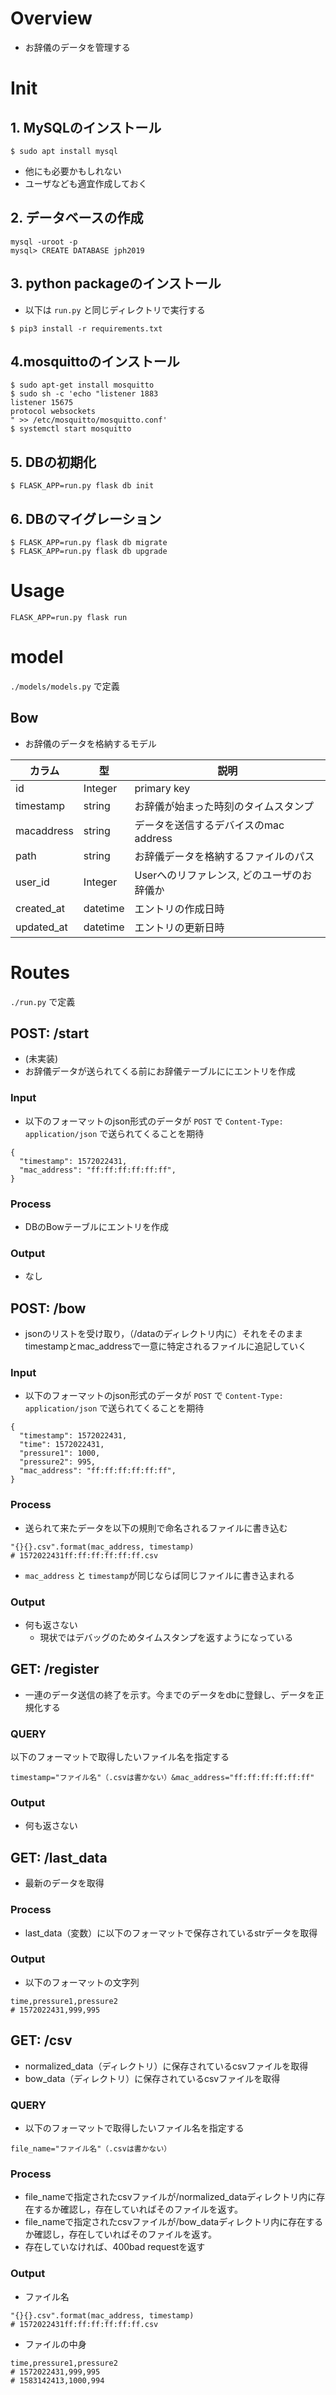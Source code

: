 # Overview
- お辞儀のデータを管理する

# Init
## 1. MySQLのインストール
```
$ sudo apt install mysql
```
- 他にも必要かもしれない
- ユーザなども適宜作成しておく

## 2. データベースの作成
```
mysql -uroot -p
mysql> CREATE DATABASE jph2019
```

## 3. python packageのインストール
- 以下は `run.py` と同じディレクトリで実行する
```
$ pip3 install -r requirements.txt
```

## 4.mosquittoのインストール
```
$ sudo apt-get install mosquitto
$ sudo sh -c 'echo "listener 1883
listener 15675
protocol websockets
" >> /etc/mosquitto/mosquitto.conf'
$ systemctl start mosquitto
```

## 5. DBの初期化
```
$ FLASK_APP=run.py flask db init
```

## 6. DBのマイグレーション
```
$ FLASK_APP=run.py flask db migrate
$ FLASK_APP=run.py flask db upgrade
```

# Usage
```
FLASK_APP=run.py flask run
```

# model
`./models/models.py` で定義
## Bow
- お辞儀のデータを格納するモデル

|カラム|型|説明|
|-|-|-|
|id|Integer|primary key|
|timestamp|string|お辞儀が始まった時刻のタイムスタンプ|
|macaddress|string|データを送信するデバイスのmac address|
|path|string|お辞儀データを格納するファイルのパス|
|user_id|Integer|Userへのリファレンス, どのユーザのお辞儀か|
|created_at|datetime|エントリの作成日時|
|updated_at|datetime|エントリの更新日時|

# Routes
`./run.py` で定義
## POST: /start
- (未実装)
- お辞儀データが送られてくる前にお辞儀テーブルににエントリを作成
### Input
- 以下のフォーマットのjson形式のデータが `POST` で `Content-Type: application/json` で送られてくることを期待
```
{
  "timestamp": 1572022431,
  "mac_address": "ff:ff:ff:ff:ff:ff",
}
```
### Process
- DBのBowテーブルにエントリを作成
### Output
- なし

## POST: /bow
- jsonのリストを受け取り，（/dataのディレクトリ内に）それをそのままtimestampとmac_addressで一意に特定されるファイルに追記していく
### Input
- 以下のフォーマットのjson形式のデータが `POST` で `Content-Type: application/json` で送られてくることを期待
```
{
  "timestamp": 1572022431,
  "time": 1572022431,
  "pressure1": 1000,
  "pressure2": 995,
  "mac_address": "ff:ff:ff:ff:ff:ff",
}
```
### Process
- 送られて来たデータを以下の規則で命名されるファイルに書き込む
```
"{}{}.csv".format(mac_address, timestamp)
# 1572022431ff:ff:ff:ff:ff:ff.csv
```
- `mac_address` と `timestamp`が同じならば同じファイルに書き込まれる

### Output
- 何も返さない
  - 現状ではデバッグのためタイムスタンプを返すようになっている

## GET: /register
- 一連のデータ送信の終了を示す。今までのデータをdbに登録し、データを正規化する
### QUERY
以下のフォーマットで取得したいファイル名を指定する
```
timestamp="ファイル名"（.csvは書かない）&mac_address="ff:ff:ff:ff:ff:ff"
``` 
### Output
- 何も返さない

## GET: /last_data
- 最新のデータを取得
### Process
- last_data（変数）に以下のフォーマットで保存されているstrデータを取得
### Output
- 以下のフォーマットの文字列
```
time,pressure1,pressure2
# 1572022431,999,995
```

## GET: /csv
- normalized_data（ディレクトリ）に保存されているcsvファイルを取得
- bow_data（ディレクトリ）に保存されているcsvファイルを取得
### QUERY
- 以下のフォーマットで取得したいファイル名を指定する
```
file_name="ファイル名"（.csvは書かない）
```
### Process
- file_nameで指定されたcsvファイルが/normalized_dataディレクトリ内に存在するか確認し，存在していればそのファイルを返す。
- file_nameで指定されたcsvファイルが/bow_dataディレクトリ内に存在するか確認し，存在していればそのファイルを返す。
- 存在していなければ、400bad requestを返す
### Output
- ファイル名
```
"{}{}.csv".format(mac_address, timestamp)
# 1572022431ff:ff:ff:ff:ff:ff.csv
```
- ファイルの中身
```
time,pressure1,pressure2
# 1572022431,999,995
# 1583142413,1000,994
```

